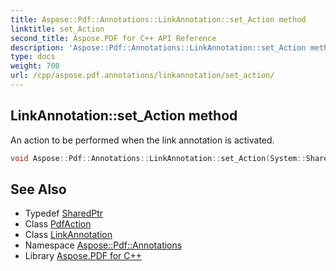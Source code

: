 ```yaml
---
title: Aspose::Pdf::Annotations::LinkAnnotation::set_Action method
linktitle: set_Action
second_title: Aspose.PDF for C++ API Reference
description: 'Aspose::Pdf::Annotations::LinkAnnotation::set_Action method. An action to be performed when the link annotation is activated in C++.'
type: docs
weight: 700
url: /cpp/aspose.pdf.annotations/linkannotation/set_action/
---
```

## LinkAnnotation::set_Action method


An action to be performed when the link annotation is activated.

```cpp
void Aspose::Pdf::Annotations::LinkAnnotation::set_Action(System::SharedPtr<PdfAction> value)
```

## See Also

* Typedef [SharedPtr](../../../system/sharedptr/)
* Class [PdfAction](../../pdfaction/)
* Class [LinkAnnotation](../)
* Namespace [Aspose::Pdf::Annotations](../../)
* Library [Aspose.PDF for C++](../../../)
